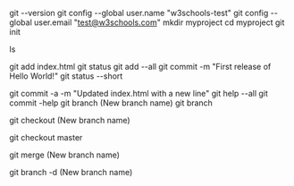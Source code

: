 git --version
git config --global user.name "w3schools-test"
git config --global user.email "test@w3schools.com"
mkdir myproject
cd myproject
git init 
<!-- Initialized empty Git repository in (Path) -->
ls
<!-- index.html -->
git add index.html
git status
git add --all
git commit -m "First release of Hello World!"
git status --short
<!-- M index.html -->
git commit -a -m "Updated index.html with a new line"
git help --all
git commit -help
git branch (New branch name)
git branch
  <!-- hello-world-images
* master -->
git checkout (New branch name)
<!-- Switched to branch 'hello-world-images' -->
git checkout master
<!-- Switched to branch 'master' -->
git merge (New branch name)
<!-- Merge in 'master' branch-->
git branch -d (New branch name)
<!-- Deleted branch emergency-fix (was dfa79db). -->
